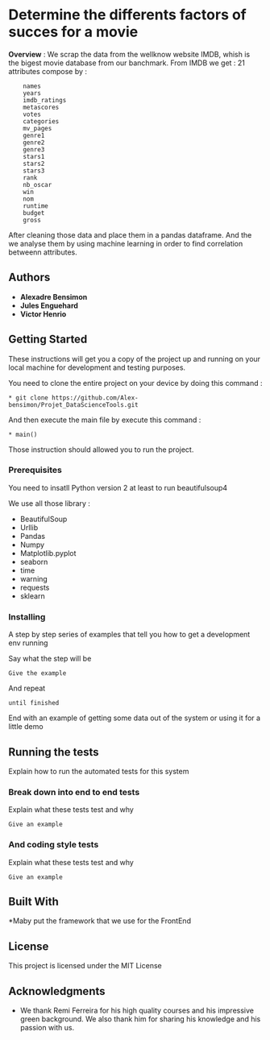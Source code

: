 # Determine the differents factors of succes for a movie 

**Overview** : We scrap the data from the wellknow website IMDB, whish is the bigest movie database from our banchmark. From IMDB we get : 21 attributes compose by : 
```
    names
    years
    imdb_ratings
    metascores
    votes
    categories
    mv_pages
    genre1
    genre2
    genre3 
    stars1
    stars2
    stars3
    rank
    nb_oscar
    win
    nom
    runtime
    budget
    gross
```
After cleaning those data and place them in a pandas dataframe. And the we analyse them by using machine learning in order to find correlation betweenn attributes.


## Authors

* **Alexadre Bensimon** 
* **Jules Enguehard**
* **Victor Henrio** 

## Getting Started

These instructions will get you a copy of the project up and running on your local machine for development and testing purposes. 

You need to clone the entire project on your device by doing this command :
```
* git clone https://github.com/Alex-bensimon/Projet_DataScienceTools.git
```
And then execute the main file by execute this command :
```
* main()
```
Those instruction should allowed you to run the project.

### Prerequisites

You need to insatll Python version 2 at least to run beautifulsoup4 

We use all those library :

* BeautifulSoup
* Urllib
* Pandas
* Numpy
* Matplotlib.pyplot
* seaborn
* time
* warning
* requests
* sklearn

### Installing

A step by step series of examples that tell you how to get a development env running

Say what the step will be

```
Give the example
```

And repeat

```
until finished
```

End with an example of getting some data out of the system or using it for a little demo

## Running the tests

Explain how to run the automated tests for this system

### Break down into end to end tests

Explain what these tests test and why

```
Give an example
```

### And coding style tests

Explain what these tests test and why

```
Give an example
```

## Built With

*Maby put the framework that we use for the FrontEnd


## License

This project is licensed under the MIT License 

## Acknowledgments

* We thank Remi Ferreira for his high quality courses and his impressive green background. 
We also thank him for sharing his knowledge and his passion with us.
